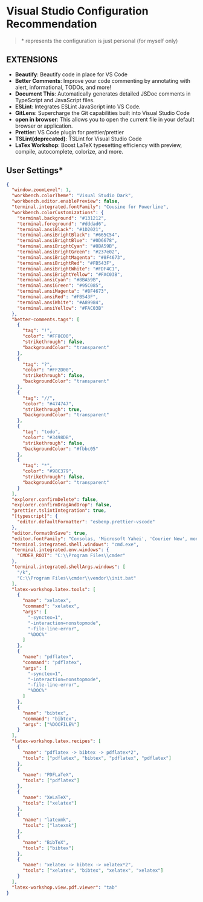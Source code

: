 # Visual Studio Configuration Recommendation

> \* represents the configuration is just personal (for myself only)



## EXTENSIONS

- **Beautify**: Beautify code in place for VS Code
- **Better Comments**: Improve your code commenting by annotating with alert, informational, TODOs, and more!
- **Document This**: Automatically generates detailed JSDoc comments in TypeScript and JavaScript files.
- **ESLint**: Integrates ESLint JavaScript into VS Code.
- **GitLens**: Supercharge the Git capabilities built into Visual Studio Code
- **open in browser**: This allows you to open the current file in your default browser or application.
- **Prettier**: VS Code plugin for prettier/prettier
- **TSLint(deprecated)**: TSLint for Visual Studio Code
- **LaTex Workshop**: Boost LaTeX typesetting efficiency with preview, compile, autocomplete, colorize, and more.



## User Settings*

```json
{
  "window.zoomLevel": 1,
  "workbench.colorTheme": "Visual Studio Dark",
  "workbench.editor.enablePreview": false,
  "terminal.integrated.fontFamily": "Cousine for Powerline",
  "workbench.colorCustomizations": {
    "terminal.background": "#131212",
    "terminal.foreground": "#dddad6",
    "terminal.ansiBlack": "#1D2021",
    "terminal.ansiBrightBlack": "#665C54",
    "terminal.ansiBrightBlue": "#0D6678",
    "terminal.ansiBrightCyan": "#8BA59B",
    "terminal.ansiBrightGreen": "#237e02",
    "terminal.ansiBrightMagenta": "#8F4673",
    "terminal.ansiBrightRed": "#FB543F",
    "terminal.ansiBrightWhite": "#FDF4C1",
    "terminal.ansiBrightYellow": "#FAC03B",
    "terminal.ansiCyan": "#8BA59B",
    "terminal.ansiGreen": "#95C085",
    "terminal.ansiMagenta": "#8F4673",
    "terminal.ansiRed": "#FB543F",
    "terminal.ansiWhite": "#A89984",
    "terminal.ansiYellow": "#FAC03B"
  },
  "better-comments.tags": [
    {
      "tag": "!",
      "color": "#FF8C00",
      "strikethrough": false,
      "backgroundColor": "transparent"
    },
    {
      "tag": "?",
      "color": "#FF2D00",
      "strikethrough": false,
      "backgroundColor": "transparent"
    },
    {
      "tag": "//",
      "color": "#474747",
      "strikethrough": true,
      "backgroundColor": "transparent"
    },
    {
      "tag": "todo",
      "color": "#3498DB",
      "strikethrough": false,
      "backgroundColor": "#fbbc05"
    },
    {
      "tag": "*",
      "color": "#98C379",
      "strikethrough": false,
      "backgroundColor": "transparent"
    }
  ],
  "explorer.confirmDelete": false,
  "explorer.confirmDragAndDrop": false,
  "prettier.tslintIntegration": true,
  "[typescript]": {
    "editor.defaultFormatter": "esbenp.prettier-vscode"
  },
  "editor.formatOnSave": true,
  "editor.fontFamily": "Consolas, 'Microsoft Yahei', 'Courier New', monospace",
  "terminal.integrated.shell.windows": "cmd.exe",
  "terminal.integrated.env.windows": {
    "CMDER_ROOT": "C:\\Program Files\\cmder"
  },
  "terminal.integrated.shellArgs.windows": [
    "/k",
    "C:\\Program Files\\cmder\\vendor\\init.bat"
  ],
  "latex-workshop.latex.tools": [
    {
      "name": "xelatex",
      "command": "xelatex",
      "args": [
        "-synctex=1",
        "-interaction=nonstopmode",
        "-file-line-error",
        "%DOC%"
      ]
    },
    {
      "name": "pdflatex",
      "command": "pdflatex",
      "args": [
        "-synctex=1",
        "-interaction=nonstopmode",
        "-file-line-error",
        "%DOC%"
      ]
    },
    {
      "name": "bibtex",
      "command": "bibtex",
      "args": ["%DOCFILE%"]
    }
  ],
  "latex-workshop.latex.recipes": [
    {
      "name": "pdflatex -> bibtex -> pdflatex*2",
      "tools": ["pdflatex", "bibtex", "pdflatex", "pdflatex"]
    },
    {
      "name": "PDFLaTeX",
      "tools": ["pdflatex"]
    },
    {
      "name": "XeLaTeX",
      "tools": ["xelatex"]
    },
    {
      "name": "latexmk",
      "tools": ["latexmk"]
    },
    {
      "name": "BibTeX",
      "tools": ["bibtex"]
    },
    {
      "name": "xelatex -> bibtex -> xelatex*2",
      "tools": ["xelatex", "bibtex", "xelatex", "xelatex"]
    }
  ],
  "latex-workshop.view.pdf.viewer": "tab"
}
```

